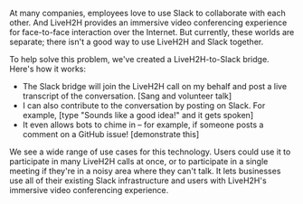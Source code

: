 At many companies, employees love to use Slack to collaborate with each other. And LiveH2H provides an immersive video conferencing experience for face-to-face interaction over the Internet. But currently, these worlds are separate; there isn't a good way to use LiveH2H and Slack together.

To help solve this problem, we've created a LiveH2H-to-Slack bridge. Here's how it works:

 - The Slack bridge will join the LiveH2H call on my behalf and post a live transcript of the conversation. [Sang and volunteer talk]
 - I can also contribute to the conversation by posting on Slack. For example, [type "Sounds like a good idea!" and it gets spoken]
 - It even allows bots to chime in – for example, if someone posts a comment on a GitHub issue! [demonstrate this]
 
We see a wide range of use cases for this technology. Users could use it to participate in many LiveH2H calls at once, or to participate in a single meeting if they're in a noisy area where they can't talk. It lets businesses use all of their existing Slack infrastructure and users with LiveH2H's immersive video conferencing experience.